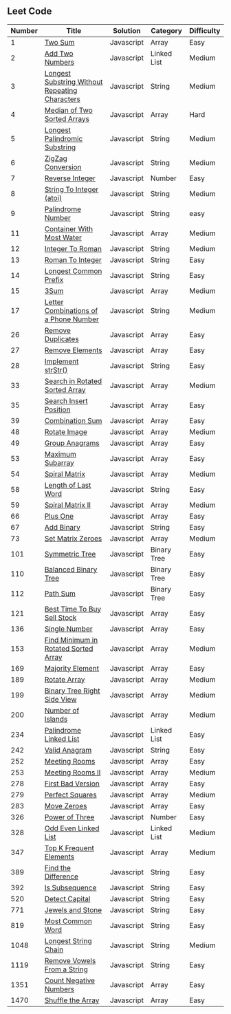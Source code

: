## Leet Code

| Number | Title                                                                                                                           | Solution   | Category    | Difficulty |
| ------ | ------------------------------------------------------------------------------------------------------------------------------- | ---------- | ----------- | ---------- |
| 1      | [Two Sum](https://leetcode.com/problems/two-sum/)                                                                               | Javascript | Array       | Easy       |
| 2      | [Add Two Numbers](https://leetcode.com/problems/add-two-numbers/)                                                               | Javascript | Linked List | Medium     |
| 3      | [Longest Substring Without Repeating Characters](https://leetcode.com/problems/longest-substring-without-repeating-characters/) | Javascript | String      | Medium     |
| 4      | [Median of Two Sorted Arrays](https://leetcode.com/problems/median-of-two-sorted-arrays/)                                       | Javascript | Array       | Hard       |
| 5      | [Longest Palindromic Substring](https://leetcode.com/problems/longest-palindromic-substring/)                                   | Javascript | String      | Medium     |
| 6      | [ZigZag Conversion](https://leetcode.com/problems/zigzag-conversion/)                                                           | Javascript | String      | Medium     |
| 7      | [Reverse Integer](https://leetcode.com/problems/reverse-integer/)                                                               | Javascript | Number      | Easy       |
| 8      | [String To Integer (atoi)](https://leetcode.com/problems/string-to-integer-atoi/)                                               | Javascript | String      | Medium     |
| 9      | [Palindrome Number](https://leetcode.com/problems/palindrome-number/)                                                           | Javascript | String      | easy       |
| 11     | [Container With Most Water](https://leetcode.com/problems/container-with-most-water/)                                           | Javascript | Array       | Medium     |
| 12     | [Integer To Roman](https://leetcode.com/problems/integer-to-roman/)                                                             | Javascript | String      | Medium     |
| 13     | [Roman To Integer](https://leetcode.com/problems/roman-to-integer/)                                                             | Javascript | String      | Easy       |
| 14     | [Longest Common Prefix](https://leetcode.com/problems/longest-common-prefix/)                                                   | Javascript | String      | Easy       |
| 15     | [3Sum](https://leetcode.com/problems/3sum/)                                                                                     | Javascript | Array       | Medium     |
| 17     | [Letter Combinations of a Phone Number](https://leetcode.com/problems/letter-combinations-of-a-phone-number/)                   | Javascript | String      | Medium     |
| 26     | [Remove Duplicates](https://leetcode.com/problems/remove-duplicates-from-sorted-array/)                                         | Javascript | Array       | Easy       |
| 27     | [Remove Elements](https://leetcode.com/problems/remove-element/)                                                                | Javascript | Array       | Easy       |
| 28     | [Implement strStr()](https://leetcode.com/problems/implement-strstr/)                                                           | Javascript | String      | Easy       |
| 33     | [Search in Rotated Sorted Array](https://leetcode.com/problems/search-in-rotated-sorted-array/)                                 | Javascript | Array       | Medium     |
| 35     | [Search Insert Position](https://leetcode.com/problems/search-insert-position/)                                                 | Javascript | Array       | Easy       |
| 39     | [Combination Sum](https://leetcode.com/problems/combination-sum/)                                                               | Javascript | Array       | Easy       |
| 48     | [Rotate Image](https://leetcode.com/problems/rotate-image/)                                                                     | Javascript | Array       | Medium     |
| 49     | [Group Anagrams](https://leetcode.com/problems/group-anagrams/)                                                                 | Javascript | Array       | Easy       |
| 53     | [Maximum Subarray](https://leetcode.com/problems/maximum-subarray/)                                                             | Javascript | Array       | Easy       |
| 54     | [Spiral Matrix](https://leetcode.com/problems/spiral-matrix/)                                                                   | Javascript | Array       | Medium     |
| 58     | [Length of Last Word](https://leetcode.com/problems/length-of-last-word/)                                                       | Javascript | String      | Easy       |
| 59     | [Spiral Matrix II](https://leetcode.com/problems/spiral-matrix-ii/)                                                             | Javascript | Array       | Medium     |
| 66     | [Plus One](https://leetcode.com/problems/plus-one/)                                                                             | Javascript | Array       | Easy       |
| 67     | [Add Binary](https://leetcode.com/problems/add-binary/)                                                                         | Javascript | String      | Easy       |
| 73     | [Set Matrix Zeroes](https://leetcode.com/problems/set-matrix-zeroes/)                                                           | Javascript | Array       | Medium     |
| 101    | [Symmetric Tree](https://leetcode.com/problems/symmetric-tree/)                                                                 | Javascript | Binary Tree | Easy       |
| 110    | [Balanced Binary Tree](https://leetcode.com/problems/balanced-binary-tree/)                                                     | Javascript | Binary Tree | Easy       |
| 112    | [Path Sum](https://leetcode.com/problems/path-sum/)                                                                             | Javascript | Binary Tree | Easy       |
| 121    | [Best Time To Buy Sell Stock](https://leetcode.com/problems/best-time-to-buy-and-sell-stock/)                                   | Javascript | Array       | Easy       |
| 136    | [Single Number](https://leetcode.com/problems/single-number/)                                                                   | Javascript | Array       | Easy       |
| 153    | [Find Minimum in Rotated Sorted Array](https://leetcode.com/problems/find-minimum-in-rotated-sorted-array/)                     | Javascript | Array       | Medium     |
| 169    | [Majority Element](https://leetcode.com/problems/majority-element/)                                                             | Javascript | Array       | Easy       |
| 189    | [Rotate Array](https://leetcode.com/problems/rotate-array/)                                                                     | Javascript | Array       | Medium     |
| 199    | [Binary Tree Right Side View](https://leetcode.com/problems/binary-tree-right-side-view/)                                       | Javascript | Array       | Medium     |
| 200    | [Number of Islands](https://leetcode.com/problems/number-of-islands/)                                                           | Javascript | Array       | Medium     |
| 234    | [Palindrome Linked List](https://leetcode.com/problems/palindrome-linked-list/)                                                 | Javascript | Linked List | Easy       |
| 242    | [Valid Anagram](https://leetcode.com/problems/valid-anagram/)                                                                   | Javascript | String      | Easy       |
| 252    | [Meeting Rooms](https://leetcode.com/problems/meeting-rooms/)                                                                   | Javascript | Array       | Easy       |
| 253    | [Meeting Rooms II](https://leetcode.com/problems/meeting-rooms-ii/)                                                             | Javascript | Array       | Medium     |
| 278    | [First Bad Version](https://leetcode.com/problems/first-bad-version/)                                                           | Javascript | Array       | Easy       |
| 279    | [Perfect Squares](https://leetcode.com/problems/perfect-squares/)                                                               | Javascript | Array       | Medium     |
| 283    | [Move Zeroes](https://leetcode.com/problems/move-zeroes/)                                                                       | Javascript | Array       | Easy       |
| 326    | [Power of Three](https://leetcode.com/problems/power-of-three/)                                                                 | Javascript | Number      | Easy       |
| 328    | [Odd Even Linked List](https://leetcode.com/problems/odd-even-linked-list/)                                                     | Javascript | Linked List | Medium     |
| 347    | [Top K Frequent Elements](https://leetcode.com/problems/top-k-frequent-elements/)                                               | Javascript | Array       | Medium     |
| 389    | [Find the Difference](https://leetcode.com/problems/find-the-difference/)                                                       | Javascript | String      | Easy       |
| 392    | [Is Subsequence](https://leetcode.com/problems/is-subsequence/submissions/)                                                     | Javascript | String      | Easy       |
| 520    | [Detect Capital](https://leetcode.com/problems/detect-capital/)                                                                 | Javascript | String      | Easy       |
| 771    | [Jewels and Stone](https://leetcode.com/problems/jewels-and-stones/)                                                            | Javascript | String      | Easy       |
| 819    | [Most Common Word](https://leetcode.com/problems/most-common-word/)                                                             | Javascript | String      | Easy       |
| 1048   | [Longest String Chain](https://leetcode.com/problems/longest-string-chain/)                                                     | Javascript | String      | Medium     |
| 1119   | [Remove Vowels From a String](https://leetcode.com/problems/remove-vowels-from-a-string/)                                       | Javascript | String      | Easy       |
| 1351   | [Count Negative Numbers](https://leetcode.com/problems/count-negative-numbers-in-a-sorted-matrix/)                              | Javascript | Array       | Easy       |
| 1470   | [Shuffle the Array](https://leetcode.com/problems/shuffle-the-array/)                                                           | Javascript | Array       | Easy       |
